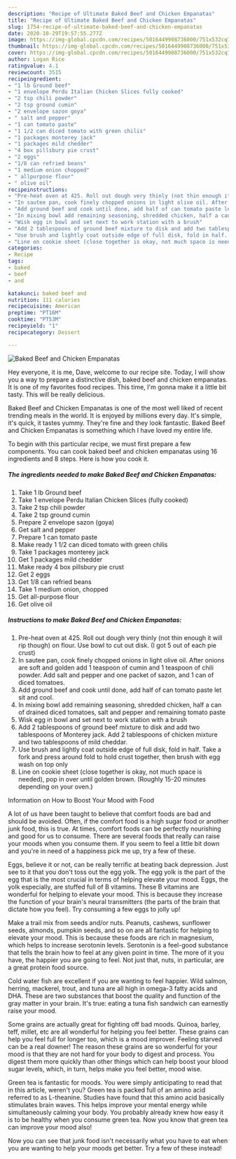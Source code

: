 ```yaml
---
description: "Recipe of Ultimate Baked Beef and Chicken Empanatas"
title: "Recipe of Ultimate Baked Beef and Chicken Empanatas"
slug: 1754-recipe-of-ultimate-baked-beef-and-chicken-empanatas
date: 2020-10-29T19:57:55.277Z
image: https://img-global.cpcdn.com/recipes/5016449908736000/751x532cq70/baked-beef-and-chicken-empanatas-recipe-main-photo.jpg
thumbnail: https://img-global.cpcdn.com/recipes/5016449908736000/751x532cq70/baked-beef-and-chicken-empanatas-recipe-main-photo.jpg
cover: https://img-global.cpcdn.com/recipes/5016449908736000/751x532cq70/baked-beef-and-chicken-empanatas-recipe-main-photo.jpg
author: Logan Rice
ratingvalue: 4.1
reviewcount: 3515
recipeingredient:
- "1 lb Ground beef"
- "1 envelope Perdu Italian Chicken Slices fully cooked"
- "2 tsp chili powder"
- "2 tsp ground cumin"
- "2 envelope sazon goya"
- " salt and pepper"
- "1 can tomato paste"
- "1 1/2 can diced tomato with green chilis"
- "1 packages monterey jack"
- "1 packages mild chedder"
- "4 box pillsbury pie crust"
- "2 eggs"
- "1/8 can refried beans"
- "1 medium onion chopped"
- " allpurpose flour"
- " olive oil"
recipeinstructions:
- "Pre-heat oven at 425. Roll out dough very thinly (not thin enough it will rip though) on flour. Use bowl to cut out disk. (I got 5 out of each pie crust)"
- "In sautee pan, cook finely chopped onions in light olive oil. After onions are soft and golden add 1 teaspoon of cumin and 1 teaspoon of chili powder. Add salt and pepper and one packet of sazon, and 1 can of diced tomatoes."
- "Add ground beef and cook until done, add half of can tomato paste let sit and cool."
- "In mixing bowl add remaining seasoning, shredded chicken, half a can of drained diced tomatoes, salt and pepper and remaining tomato paste"
- "Wisk egg in bowl and set next to work station with a brush"
- "Add 2 tablespoons of ground beef mixture to disk and add two tablespoons of Monterey jack. Add 2 tablespoons of chicken mixture and two tablespoons of mild cheddar."
- "Use brush and lightly coat outside edge of full disk, fold in half. Take a fork and press around fold to hold crust together, then brush with egg wash on top only"
- "Line on cookie sheet (close together is okay, not much space is needed), pop in over until golden brown. (Roughly 15-20 minutes depending on your oven.)"
categories:
- Recipe
tags:
- baked
- beef
- and

katakunci: baked beef and 
nutrition: 111 calories
recipecuisine: American
preptime: "PT16M"
cooktime: "PT53M"
recipeyield: "1"
recipecategory: Dessert

---
```



![Baked Beef and Chicken Empanatas](https://img-global.cpcdn.com/recipes/5016449908736000/751x532cq70/baked-beef-and-chicken-empanatas-recipe-main-photo.jpg)

Hey everyone, it is me, Dave, welcome to our recipe site. Today, I will show you a way to prepare a distinctive dish, baked beef and chicken empanatas. It is one of my favorites food recipes. This time, I'm gonna make it a little bit tasty. This will be really delicious.

Baked Beef and Chicken Empanatas is one of the most well liked of recent trending meals in the world. It is enjoyed by millions every day. It's simple, it's quick, it tastes yummy. They're fine and they look fantastic. Baked Beef and Chicken Empanatas is something which I have loved my entire life.




To begin with this particular recipe, we must first prepare a few components. You can cook baked beef and chicken empanatas using 16 ingredients and 8 steps. Here is how you cook it.

<!--inarticleads1-->

##### The ingredients needed to make Baked Beef and Chicken Empanatas:

1. Take 1 lb Ground beef
1. Take 1 envelope Perdu Italian Chicken Slices (fully cooked)
1. Take 2 tsp chili powder
1. Take 2 tsp ground cumin
1. Prepare 2 envelope sazon (goya)
1. Get  salt and pepper
1. Prepare 1 can tomato paste
1. Make ready 1 1/2 can diced tomato with green chilis
1. Take 1 packages monterey jack
1. Get 1 packages mild chedder
1. Make ready 4 box pillsbury pie crust
1. Get 2 eggs
1. Get 1/8 can refried beans
1. Take 1 medium onion, chopped
1. Get  all-purpose flour
1. Get  olive oil




<!--inarticleads2-->

##### Instructions to make Baked Beef and Chicken Empanatas:

1. Pre-heat oven at 425. Roll out dough very thinly (not thin enough it will rip though) on flour. Use bowl to cut out disk. (I got 5 out of each pie crust)
1. In sautee pan, cook finely chopped onions in light olive oil. After onions are soft and golden add 1 teaspoon of cumin and 1 teaspoon of chili powder. Add salt and pepper and one packet of sazon, and 1 can of diced tomatoes.
1. Add ground beef and cook until done, add half of can tomato paste let sit and cool.
1. In mixing bowl add remaining seasoning, shredded chicken, half a can of drained diced tomatoes, salt and pepper and remaining tomato paste
1. Wisk egg in bowl and set next to work station with a brush
1. Add 2 tablespoons of ground beef mixture to disk and add two tablespoons of Monterey jack. Add 2 tablespoons of chicken mixture and two tablespoons of mild cheddar.
1. Use brush and lightly coat outside edge of full disk, fold in half. Take a fork and press around fold to hold crust together, then brush with egg wash on top only
1. Line on cookie sheet (close together is okay, not much space is needed), pop in over until golden brown. (Roughly 15-20 minutes depending on your oven.)




Information on How to Boost Your Mood with Food


A lot of us have been taught to believe that comfort foods are bad and should be avoided. Often, if the comfort food is a high sugar food or another junk food, this is true. At times, comfort foods can be perfectly nourishing and good for us to consume. There are several foods that really can raise your moods when you consume them. If you seem to feel a little bit down and you're in need of a happiness pick me up, try a few of these.

Eggs, believe it or not, can be really terrific at beating back depression. Just see to it that you don't toss out the egg yolk. The egg yolk is the part of the egg that is the most crucial in terms of helping elevate your mood. Eggs, the yolk especially, are stuffed full of B vitamins. These B vitamins are wonderful for helping to elevate your mood. This is because they increase the function of your brain's neural transmitters (the parts of the brain that dictate how you feel). Try consuming a few eggs to jolly up!

Make a trail mix from seeds and/or nuts. Peanuts, cashews, sunflower seeds, almonds, pumpkin seeds, and so on are all fantastic for helping to elevate your mood. This is because these foods are rich in magnesium, which helps to increase serotonin levels. Serotonin is a feel-good substance that tells the brain how to feel at any given point in time. The more of it you have, the happier you are going to feel. Not just that, nuts, in particular, are a great protein food source.

Cold water fish are excellent if you are wanting to feel happier. Wild salmon, herring, mackerel, trout, and tuna are all high in omega-3 fatty acids and DHA. These are two substances that boost the quality and function of the gray matter in your brain. It's true: eating a tuna fish sandwich can earnestly raise your mood. 

Some grains are actually great for fighting off bad moods. Quinoa, barley, teff, millet, etc are all wonderful for helping you feel better. These grains can help you feel full for longer too, which is a mood improver. Feeling starved can be a real downer! The reason these grains are so wonderful for your mood is that they are not hard for your body to digest and process. You digest them more quickly than other things which can help boost your blood sugar levels, which, in turn, helps make you feel better, mood wise.

Green tea is fantastic for moods. You were simply anticipating to read that in this article, weren't you? Green tea is packed full of an amino acid referred to as L-theanine. Studies have found that this amino acid basically stimulates brain waves. This helps improve your mental energy while simultaneously calming your body. You probably already knew how easy it is to be healthy when you consume green tea. Now you know that green tea can improve your mood also!

Now you can see that junk food isn't necessarily what you have to eat when you are wanting to help your moods get better. Try a few of these instead!

